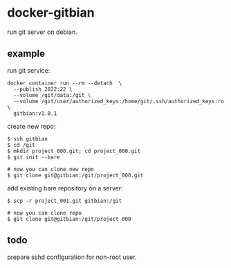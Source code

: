 # docker-gitbian

run git server on debian.

## example
run git service:
```
docker container run --rm --detach  \
  --publish 2022:22 \
  --volume /git/data:/git \
  --volume /git/user/authorized_keys:/home/git/.ssh/authorized_keys:ro \
  gitbian:v1.0.1
```
create new repo:
```
$ ssh gitbian
$ cd /git
$ mkdir project_000.git; cd project_000.git
$ git init --bare

# now you can clone new repo
$ git clone git@gitbian:/git/project_000.git
```
add existing bare repository on a server:
```
$ scp -r project_001.git gitbian:/git

# now you can clone repo
$ git clone git@gitbian:/git/project_000
```

## todo
prepare sshd configuration for non-root user.
